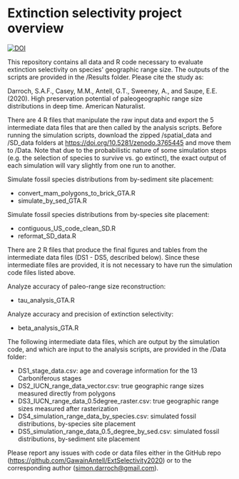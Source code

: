 # Extinction selectivity project overview

[![DOI](https://zenodo.org/badge/DOI/10.5281/zenodo.3765445.svg)](https://doi.org/10.5281/zenodo.3765445)

This repository contains all data and R code necessary to evaluate extinction selectivity on species' geographic range size. The outputs of the scripts are provided in the /Results folder. Please cite the study as:

Darroch, S.A.F., Casey, M.M., Antell, G.T., Sweeney, A., and Saupe, E.E. (2020). High preservation potential of paleogeographic range size distributions in deep time. American Naturalist.

There are 4 R files that manipulate the raw input data and export the 5 intermediate data files that are then called by the analysis scripts. Before running the simulation scripts, download the zipped /spatial_data and /SD_data folders at https://doi.org/10.5281/zenodo.3765445 and move them to /Data. Note that due to the probabilistic nature of some simulation steps (e.g. the selection of species to survive vs. go extinct), the exact output of each simulation will vary slightly from one run to another.

Simulate fossil species distributions from by-sediment site placement:
- convert_mam_polygons_to_brick_GTA.R
- simulate_by_sed_GTA.R

Simulate fossil species distributions from by-species site placement:
- contiguous_US_code_clean_SD.R
- reformat_SD_data.R

There are 2 R files that produce the final figures and tables from the intermediate data files (DS1 - DS5, described below). Since these intermediate files are provided, it is not necessary to have run the simulation code files listed above.

Analyze accuracy of paleo-range size reconstruction:
- tau_analysis_GTA.R

Analyze accuracy and precision of extinction selectivity:
- beta_analysis_GTA.R

The following intermediate data files, which are output by the simulation code, and which are input to the analysis scripts, are provided in the /Data folder:
- DS1_stage_data.csv: age and coverage information for the 13 Carboniferous stages
- DS2_IUCN_range_data_vector.csv: true geographic range sizes measured directly from polygons
- DS3_IUCN_range_data_0.5degree_raster.csv: true geographic range sizes measured after rasterization
- DS4_simulation_range_data_by_species.csv: simulated fossil distributions, by-species site placement
- DS5_simulation_range_data_0.5_degree_by_sed.csv: simulated fossil distributions, by-sediment site placement

Please report any issues with code or data files either in the GitHub repo (https://github.com/GawainAntell/ExtSelectivity2020) or to the corresponding author (simon.darroch@gmail.com).
